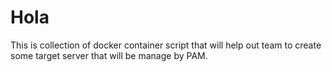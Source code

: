 # Hola

This is collection of docker container script that will help out team to create some target server that will be manage by PAM.

